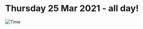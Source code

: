 # Thursday 25 Mar 2021 - all day!
![Time](https://github.com/rich-ctm/today/workflows/Time/badge.svg)
